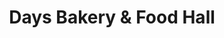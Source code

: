 ---
title: "Days Bakery & Food Hall"
url: /great-chesterford/days-bakery-and-food-hall/
shop: deli
---